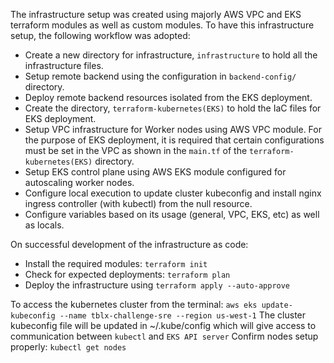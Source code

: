The infrastructure setup was created using majorly AWS VPC and EKS terraform modules as well as custom modules. To have this infrastructure setup, the following workflow was adopted:
- Create a new directory for infrastructure, `infrastructure` to hold all the infrastructure files.
- Setup remote backend using the configuration in `backend-config/` directory.
- Deploy remote backend resources isolated from the EKS deployment.
- Create the directory, `terraform-kubernetes(EKS)` to hold the IaC files for EKS deployment.
- Setup VPC infrastructure for Worker nodes using AWS VPC module. For the purpose of EKS deployment, it is required that certain configurations must be set in the VPC as shown in the `main.tf` of the `terraform-kubernetes(EKS)` directory.
- Setup EKS control plane using AWS EKS module configured for autoscaling worker nodes.
- Configure local execution to update cluster kubeconfig and install nginx ingress controller (with kubectl) from the null resource.
- Configure variables based on its usage (general, VPC, EKS, etc) as well as locals.

On successful development of the infrastructure as code:
- Install the required modules:
 `terraform init`
 - Check for expected deployments:
 `terraform plan`
 - Deploy the infrastructure using 
 `terraform apply --auto-approve`

To access the kubernetes cluster from the terminal:
`aws eks update-kubeconfig --name tblx-challenge-sre --region us-west-1`
The cluster kubeconfig file will be updated in ~/.kube/config which will give access to communication between `kubectl` and `EKS API server`
Confirm nodes setup properly:
`kubectl get nodes`
